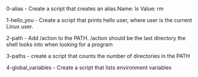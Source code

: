 0-alias - Create a script that creates an alias.Name: ls Value: rm

1-hello_you - Create a script that prints hello user, where user is the current Linux user.

2-path - Add /action to the PATH. /action should be the last directory the shell looks into when looking for a program

3-paths - create a script that counts the number of directories in the PATH

4-global_variables - Create a script that lists environment variables
